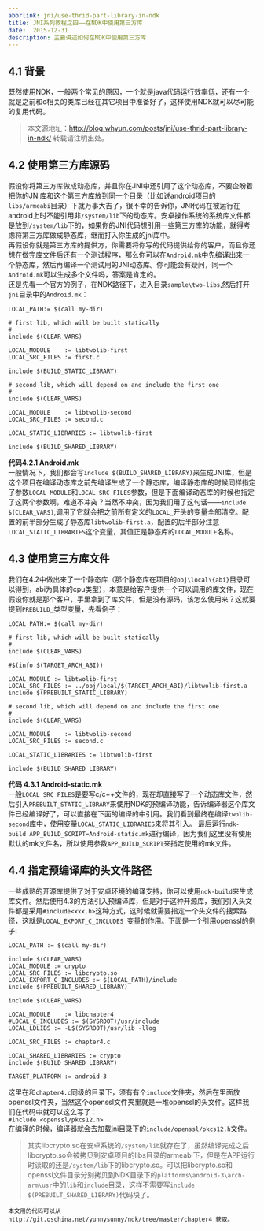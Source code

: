 ```yaml
---
abbrlink: jni/use-thrid-part-library-in-ndk
title: JNI系列教程之四——在NDK中使用第三方库
date:  2015-12-31
description: 主要讲述如何在NDK中使用第三方库
---
```


## 4.1 背景
既然使用NDK，一般两个常见的原因，一个就是java代码运行效率低，还有一个就是之前和c相关的类库已经在其它项目中准备好了，这样使用NDK就可以尽可能的复用代码。

> 本文源地址：http://blog.whyun.com/posts/jni/use-thrid-part-library-in-ndk/ 转载请注明出处。

## 4.2 使用第三方库源码
假设你将第三方库做成动态库，并且你在JNI中还引用了这个动态库，不要企盼着把你的JNI库和这个第三方库放到同一个目录（比如说android项目的`libs/armeabi`目录）下就万事大吉了，很不幸的告诉你，JNI代码在被运行在android上时不能引用非`/system/lib`下的动态库。安卓操作系统的系统库文件都是放到`/system/lib`下的，如果你的JNI代码想引用一些第三方库的功能，就得考虑将第三方库做成静态库，继而打入你生成的jni库中。  
再假设你就是第三方库的提供方，你需要将你写的代码提供给你的客户，而且你还想在做完库文件后还有一个测试程序，那么你可以在`Android.mk`中先编译出来一个静态库，然后再编译一个测试用的JNI动态库。你可能会有疑问，同一个`Android.mk`可以生成多个文件吗，答案是肯定的。  
还是先看一个官方的例子，在NDK路径下，进入目录`sample\two-libs`,然后打开`jni`目录中的`Android.mk`：
```
LOCAL_PATH:= $(call my-dir)

# first lib, which will be built statically
#
include $(CLEAR_VARS)

LOCAL_MODULE    := libtwolib-first
LOCAL_SRC_FILES := first.c

include $(BUILD_STATIC_LIBRARY)

# second lib, which will depend on and include the first one
#
include $(CLEAR_VARS)

LOCAL_MODULE    := libtwolib-second
LOCAL_SRC_FILES := second.c

LOCAL_STATIC_LIBRARIES := libtwolib-first

include $(BUILD_SHARED_LIBRARY)
```
**代码4.2.1 Android.mk**  
一般情况下，我们都会写`include $(BUILD_SHARED_LIBRARY)`来生成JNI库，但是这个项目在编译动态库之前先编译生成了一个静态库，编译静态库的时候同样指定了参数`LOCAL_MODULE`和`LOCAL_SRC_FILES`参数，但是下面编译动态库的时候也指定了这两个参数啊，难道不冲突？当然不冲突，因为我们用了这句话——`include $(CLEAR_VARS)`,调用了它就会把之前所有定义的`LOCAL_`开头的变量全部清空。配置的前半部分生成了静态库`libtwolib-first.a`，配置的后半部分注意`LOCAL_STATIC_LIBRARIES`这个变量，其值正是静态库的`LOCAL_MODULE`名称。  
## 4.3 使用第三方库文件
我们在4.2中做出来了一个静态库（那个静态库在项目的`obj\local\{abi}`目录可以得到，abi为具体的cpu类型），本意是给客户提供一个可以调用的库文件，现在假设你就是那个客户，手里拿到了库文件，但是没有源码，该怎么使用来？这就要提到`PREBUILD_`类型变量，先看例子：
```
LOCAL_PATH:= $(call my-dir)

# first lib, which will be built statically
#
include $(CLEAR_VARS)

#$(info $(TARGET_ARCH_ABI))

LOCAL_MODULE := libtwolib-first
LOCAL_SRC_FILES := ../obj/local/$(TARGET_ARCH_ABI)/libtwolib-first.a
include $(PREBUILT_STATIC_LIBRARY)

# second lib, which will depend on and include the first one
#
include $(CLEAR_VARS)

LOCAL_MODULE    := libtwolib-second
LOCAL_SRC_FILES := second.c

LOCAL_STATIC_LIBRARIES := libtwolib-first

include $(BUILD_SHARED_LIBRARY)
```
**代码 4.3.1 Android-static.mk**  
一般`LOCAL_SRC_FILES`是要写c/c++文件的，现在却直接写了一个动态库文件，然后引入`PREBUILT_STATIC_LIBRARY`来使用NDK的预编译功能，告诉编译器这个库文件已经编译好了，可以直接在下面的编译的中引用。我们看到最终在编译`twolib-second`库中，使用变量`LOCAL_STATIC_LIBRARIES`来将其引入。
最后运行`ndk-build APP_BUILD_SCRIPT=Android-static.mk`进行编译，因为我们这里没有使用默认的mk文件名，所以使用参数`APP_BUILD_SCRIPT`来指定使用的mk文件。
## 4.4 指定预编译库的头文件路径
一些成熟的开源库提供了对于安卓环境的编译支持，你可以使用`ndk-build`来生成库文件。然后使用4.3的方法引入预编译库，但是对于这种开源库，我们引入头文件都是采用`#include<xxx.h>`这种方式，这时候就需要指定一个头文件的搜索路径，这就是`LOCAL_EXPORT_C_INCLUDES `变量的作用。下面是一个引用openssl的例子:
```
LOCAL_PATH := $(call my-dir)

include $(CLEAR_VARS)
LOCAL_MODULE := crypto
LOCAL_SRC_FILES := libcrypto.so
LOCAL_EXPORT_C_INCLUDES := $(LOCAL_PATH)/include
include $(PREBUILT_SHARED_LIBRARY)

include $(CLEAR_VARS)

LOCAL_MODULE    := libchapter4
#LOCAL_C_INCLUDES := $(SYSROOT)/usr/include
LOCAL_LDLIBS := -L$(SYSROOT)/usr/lib -llog

LOCAL_SRC_FILES := chapter4.c

LOCAL_SHARED_LIBRARIES := crypto
include $(BUILD_SHARED_LIBRARY)

TARGET_PLATFORM := android-3
```
这里在和`chapter4.c`同级的目录下，须有有个`include`文件夹，然后在里面放openssl文件夹，当然这个openssl文件夹里就是一堆openssl的头文件。这样我们在代码中就可以这么写了：  
`#include <openssl/pkcs12.h>`  
在编译的时候，编译器就会去加载jni目录下的`include/openssl/pkcs12.h`文件。  
>其实libcrypto.so在安卓系统的`/system/lib`就存在了，虽然编译完成之后libcrypto.so会被拷贝到安卓项目的libs目录的armeabi下，但是在APP运行时读取的还是`/system/lib`下的libcrypto.so。可以把libcrypto.so和openssl文件目录分别拷贝到NDK目录下的`platforms\android-3\arch-arm\usr`中的`lib`和`include`目录，这样不需要写`include $(PREBUILT_SHARED_LIBRARY)`代码块了。

    本文用的代码可以从http://git.oschina.net/yunnysunny/ndk/tree/master/chapter4 获取。